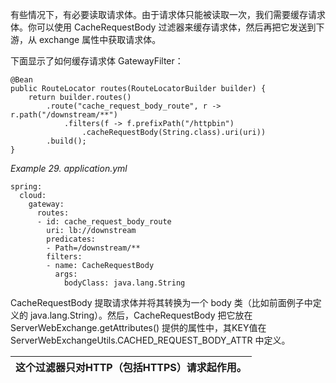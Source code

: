 有些情况下，有必要读取请求体。由于请求体只能被读取一次，我们需要缓存请求体。你可以使用 CacheRequestBody 过滤器来缓存请求体，然后再把它发送到下游，从 exchange 属性中获取请求体。

下面显示了如何缓存请求体 GatewayFilter：



```plain
@Bean
public RouteLocator routes(RouteLocatorBuilder builder) {
    return builder.routes()
        .route("cache_request_body_route", r -> r.path("/downstream/**")
            .filters(f -> f.prefixPath("/httpbin")
                .cacheRequestBody(String.class).uri(uri))
        .build();
}
```



_Example 29. application.yml_



```plain
spring:
  cloud:
    gateway:
      routes:
      - id: cache_request_body_route
        uri: lb://downstream
        predicates:
        - Path=/downstream/**
        filters:
        - name: CacheRequestBody
          args:
            bodyClass: java.lang.String
```



CacheRequestBody 提取请求体并将其转换为一个 body 类（比如前面例子中定义的 java.lang.String）。然后，CacheRequestBody 把它放在 ServerWebExchange.getAttributes() 提供的属性中，其KEY值在 ServerWebExchangeUtils.CACHED_REQUEST_BODY_ATTR 中定义。

| 这个过滤器只对HTTP（包括HTTPS）请求起作用。 |
| --- |



